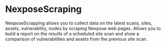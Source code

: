 # NexposeScraping
NexposeScrapping allows you to collect data on the latest scans, sites, assets, vulnerability, nodes by scraping Nexpose web pages. Allows you to build a report on the results of a scheduled site scan and show a comparison of vulnerabilities and assets from the previous site scan.
